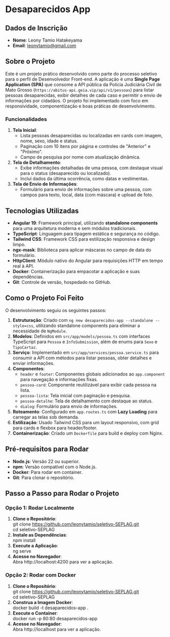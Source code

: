 # Desaparecidos App

## Dados de Inscrição
- **Nome**: Leony Tamio Hatakeyama
- **Email**: leonytamio@gmail.com

## Sobre o Projeto
Este é um projeto prático desenvolvido como parte do processo seletivo para o perfil de Desenvolvedor Front-end. A aplicação é uma **Single Page Application (SPA)** que consome a API pública da Polícia Judiciária Civil de Mato Grosso (`https://abitus-api.geia.vip/api/v1/pessoas`) para listar pessoas desaparecidas, exibir detalhes de cada caso e permitir o envio de informações por cidadãos. O projeto foi implementado com foco em responsividade, componentização e boas práticas de desenvolvimento.

### Funcionalidades
1. **Tela Inicial**:
   - Lista pessoas desaparecidas ou localizadas em cards com imagem, nome, sexo, idade e status.
   - Paginação com 10 itens por página e controles de "Anterior" e "Próximo".
   - Campo de pesquisa por nome com atualização dinâmica.
2. **Tela de Detalhamento**:
   - Exibe informações detalhadas de uma pessoa, com destaque visual para o status (desaparecido ou localizado).
   - Inclui dados da última ocorrência, como datas e vestimentas.
3. **Tela de Envio de Informações**:
   - Formulário para envio de informações sobre uma pessoa, com campos para texto, local, data (com máscara) e upload de foto.

## Tecnologias Utilizadas
- **Angular 19**: Framework principal, utilizando **standalone components** para uma arquitetura moderna e sem módulos tradicionais.
- **TypeScript**: Linguagem para tipagem estática e segurança no código.
- **Tailwind CSS**: Framework CSS para estilização responsiva e design limpo.
- **ngx-mask**: Biblioteca para aplicar máscaras no campo de data do formulário.
- **HttpClient**: Módulo nativo do Angular para requisições HTTP em tempo real à API.
- **Docker**: Containerização para empacotar a aplicação e suas dependências.
- **Git**: Controle de versão, hospedado no GitHub.

## Como o Projeto Foi Feito
O desenvolvimento seguiu os seguintes passos:
1. **Estruturação**: Criado com `ng new desaparecidos-app --standalone --style=css`, utilizando standalone components para eliminar a necessidade de `NgModule`.
2. **Modelos**: Definidos em `src/app/models/pessoa.ts` com interfaces TypeScript para `Pessoa` e `InfoSubmission`, além de enums para `Sexo` e `TipoCartaz`.
3. **Serviço**: Implementado em `src/app/services/pessoa.service.ts` para consumir a API com métodos para listar pessoas, obter detalhes e enviar informações.
4. **Componentes**:
   - `header` e `footer`: Componentes globais adicionados ao `app.component` para navegação e informações fixas.
   - `pessoa-card`: Componente reutilizável para exibir cada pessoa na lista.
   - `pessoa-lista`: Tela inicial com paginação e pesquisa.
   - `pessoa-detalhe`: Tela de detalhamento com destaque ao status.
   - `dialog`: Formulário para envio de informações.
5. **Roteamento**: Configurado em `app.routes.ts` com **Lazy Loading** para carregar as telas sob demanda.
6. **Estilização**: Usado Tailwind CSS para um layout responsivo, com grid para cards e flexbox para header/footer.
7. **Containerização**: Criado um `Dockerfile` para build e deploy com Nginx.

## Pré-requisitos para Rodar
- **Node.js**: Versão 22 ou superior.
- **npm**: Versão compatível com o Node.js.
- **Docker**: Para rodar em container.
- **Git**: Para clonar o repositório.

## Passo a Passo para Rodar o Projeto

### Opção 1: Rodar Localmente
1. **Clone o Repositório**:<br/>
   git clone https://github.com/leonytamio/seletivo-SEPLAG.git <br/>
   cd seletivo-SEPLAG
2. **Instale as Dependências**:<br/>
   npm install
3. **Execute a Aplicação**:<br/>
   ng serve
3. **Acesse no Navegador**:<br/>
   Abra http://localhost:4200 para ver a aplicação.

### Opção 2: Rodar com Docker
1. **Clone o Repositório**:<br/>
   git clone https://github.com/leonytamio/seletivo-SEPLAG.git <br/>
   cd seletivo-SEPLAG
2. **Construa a Imagem Docker**:<br/>
   docker build -t desaparecidos-app .
3. **Execute o Container**:<br/>
   docker run -p 80:80 desaparecidos-app
3. **Acesse no Navegador**:<br/>
   Abra http://localhost para ver a aplicação.
